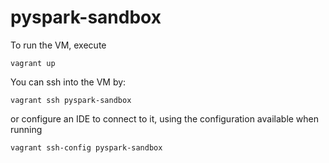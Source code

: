 # pyspark-sandbox
To run the VM, execute 

```
vagrant up
```

You can ssh into the VM by:

```
vagrant ssh pyspark-sandbox
```

or configure an IDE to connect to it, using the configuration available when running 

```
vagrant ssh-config pyspark-sandbox
```

